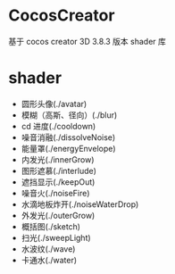 # CocosCreator

基于 cocos creator 3D 3.8.3 版本 shader 库

# shader

- 圆形头像(./avatar)
- 模糊（高斯、径向）(./blur)
- cd 进度(./cooldown)
- 噪音消融(./dissolveNoise)
- 能量罩(./energyEnvelope)
- 内发光(./innerGrow)
- 图形遮慕(./interlude)
- 遮挡显示(./keepOut)
- 噪音火(./noiseFire)
- 水滴地板炸开(./noiseWaterDrop)
- 外发光(./outerGrow)
- 概括图(./sketch)
- 扫光(./sweepLight)
- 水波纹(./wave)
- 卡通水(./water)
